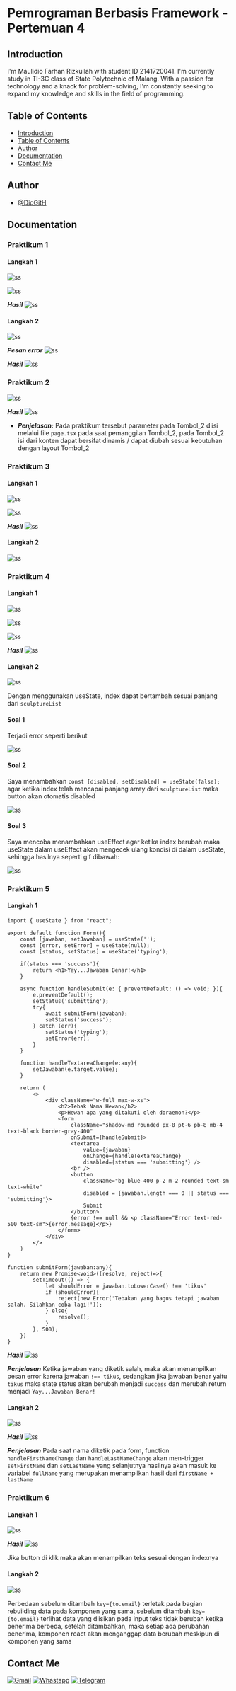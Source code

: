 # Pemrograman Berbasis Framework - Pertemuan 4

## Introduction

I'm Maulidio Farhan Rizkullah with student ID 2141720041. I'm currently study in TI-3C class of State Polytechnic of Malang. With a passion for technology and a knack for problem-solving, I'm constantly seeking to expand my knowledge and skills in the field of programming.

## Table of Contents

- [Introduction](#introduction)
- [Table of Contents](#table-of-contents)
- [Author](#author)
- [Documentation](#documentation)
- [Contact Me](#contact-me)

## Author

- [@DioGitH](https://www.github.com/DioGitH)

## Documentation

### Praktikum 1

#### Langkah 1
![ss](docs/img/p1l1.png)

![ss](docs/img/p1l1.1.png)

***Hasil***
![ss](docs/img/p1l1hasil.png)

#### Langkah 2

![ss](docs/img/p1l2.png)

***Pesan error***
![ss](docs/img/p1l2error.png)

***Hasil***
![ss](docs/img/p1l2hasil.png)

### Praktikum 2

![ss](docs/img/p2l1.png)

***Hasil***
![ss](docs/img/p2hasil.png)

- ***Penjelasan:***
Pada praktikum tersebut parameter pada Tombol_2 diisi melalui file `page.tsx` pada saat pemanggilan Tombol_2, pada Tombol_2 isi dari konten dapat bersifat dinamis / dapat diubah sesuai kebutuhan dengan layout Tombol_2

### Praktikum 3

#### Langkah 1
![ss](docs/img/p3l1.png)

![ss](docs/img/p3l1.1.png)

***Hasil***
![ss](docs/img/p3l1hasil.gif)

#### Langkah 2
![ss](docs/img/p3l2.png)

### Praktikum 4

#### Langkah 1
![ss](docs/img/p4l1.png)

![ss](docs/img/p4l1.1.png)

![ss](docs/img/p4l1.2.png)

***Hasil***
![ss](docs/img/p4l1hasil.png)

#### Langkah 2

![ss](docs/img/p4l2hasil.gif)

Dengan menggunakan useState, index dapat bertambah sesuai panjang dari `sculptureList`

#### Soal 1
Terjadi error seperti berikut

![ss](docs/img/p4s1.png)

#### Soal 2
Saya menambahkan `const [disabled, setDisabled] = useState(false);` agar ketika index telah mencapai panjang array dari `sculptureList` maka button akan otomatis disabled

![ss](docs/img/p4s2.gif)

#### Soal 3
Saya mencoba menambahkan useEffect agar ketika index berubah maka useState dalam useEffect akan mengecek ulang kondisi di dalam useState, sehingga hasilnya seperti gif dibawah:

![ss](docs/img/p4s3.gif)


### Praktikum 5

#### Langkah 1

```tsx
import { useState } from "react";

export default function Form(){
    const [jawaban, setJawaban] = useState('');
    const [error, setError] = useState(null);
    const [status, setStatus] = useState('typing');

    if(status === 'success'){
        return <h1>Yay...Jawaban Benar!</h1>
    }

    async function handleSubmit(e: { preventDefault: () => void; }){
        e.preventDefault();
        setStatus('submitting');
        try{
            await submitForm(jawaban);
            setStatus('success');
        } catch (err){
            setStatus('typing');
            setError(err);
        }
    }

    function handleTextareaChange(e:any){
        setJawaban(e.target.value);
    }

    return (
        <>
            <div className="w-full max-w-xs">
                <h2>Tebak Nama Hewan</h2>
                <p>Hewan apa yang ditakuti oleh doraemon?</p>
                <form 
                    className="shadow-md rounded px-8 pt-6 pb-8 mb-4 text-black border-gray-400"
                    onSubmit={handleSubmit}>
                    <textarea
                        value={jawaban}
                        onChange={handleTextareaChange}
                        disabled={status === 'submitting'} />
                    <br />
                    <button 
                        className="bg-blue-400 p-2 m-2 rounded text-sm text-white"
                        disabled = {jawaban.length === 0 || status === 'submitting'}>
                        Submit
                    </button>
                    {error !== null && <p className="Error text-red-500 text-sm">{error.message}</p>}
                </form>
            </div>
        </>
    )
}

function submitForm(jawaban:any){
    return new Promise<void>((resolve, reject)=>{
        setTimeout(() => {
            let shouldError = jawaban.toLowerCase() !== 'tikus'
            if (shouldError){
                reject(new Error('Tebakan yang bagus tetapi jawaban salah. Silahkan coba lagi!'));
            } else{
                resolve();
            }
        }, 500);
    })
}
```
***Hasil***
![ss](docs/img/p5l1hasil.gif)

***Penjelasan***
Ketika jawaban yang diketik salah, maka akan menampilkan pesan error karena jawaban `!== tikus`, sedangkan jika jawaban benar yaitu `tikus` maka state status akan berubah menjadi `success` dan merubah return menjadi `Yay...Jawaban Benar!`

#### Langkah 2

![ss](docs/img/p5l2.png)

***Hasil***
![ss](docs/img/p5l2hasil.gif)

***Penjelasan***
Pada saat nama diketik pada form, function `handleFirstNameChange` dan `handleLastNameChange` akan men-trigger `setFirstName` dan `setLastName` yang selanjutnya hasilnya akan masuk ke variabel `fullName` yang merupakan menampilkan hasil dari `firstName + lastName`

### Praktikum 6

#### Langkah 1
![ss](docs/img/p6l1.png)

***Hasil***
![ss](docs/img/p6l1hasil.gif)

Jika button di klik maka akan menampilkan teks sesuai dengan indexnya

#### Langkah 2
![ss](docs/img/p6l2.gif)

Perbedaan sebelum ditambah `key={to.email}` terletak pada bagian rebuilding data pada komponen yang sama, sebelum ditambah `key={to.email}` terlihat data yang diisikan pada input teks tidak berubah ketika penerima berbeda, setelah ditambahkan, maka setiap ada perubahan penerima, komponen react akan menganggap data berubah meskipun di komponen yang sama 



## Contact Me

[![Gmail](https://img.shields.io/badge/Gmail-D14836?style=for-the-badge&logo=gmail&logoColor=white)](https://mail.google.com/mail/u/0/?view=cm&tf=1&fs=1&to=maulidiobisnis16@gmail.com)
[![Whastapp](https://img.shields.io/badge/WhatsApp-25D366?style=for-the-badge&logo=whatsapp&logoColor=white)](https://api.whatsapp.com/send/?phone=6285289589391&text&type=phone_number&app_absent=0)
[![Telegram](https://img.shields.io/badge/Telegram-2CA5E0?style=for-the-badge&logo=telegram&logoColor=white)](https://t.me/Maulidio16)





